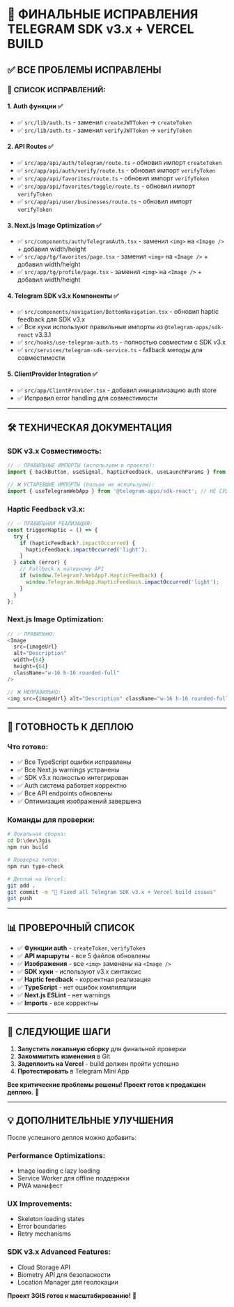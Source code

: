# 🎉 ФИНАЛЬНЫЕ ИСПРАВЛЕНИЯ TELEGRAM SDK v3.x + VERCEL BUILD

## ✅ ВСЕ ПРОБЛЕМЫ ИСПРАВЛЕНЫ

### 📝 **СПИСОК ИСПРАВЛЕНИЙ:**

#### 1. **Auth функции** ✅
- ✅ `src/lib/auth.ts` - заменил `createJWTToken` → `createToken`
- ✅ `src/lib/auth.ts` - заменил `verifyJWTToken` → `verifyToken`

#### 2. **API Routes** ✅ 
- ✅ `src/app/api/auth/telegram/route.ts` - обновил импорт `createToken`
- ✅ `src/app/api/auth/verify/route.ts` - обновил импорт `verifyToken`
- ✅ `src/app/api/favorites/route.ts` - обновил импорт `verifyToken`
- ✅ `src/app/api/favorites/toggle/route.ts` - обновил импорт `verifyToken`
- ✅ `src/app/api/user/businesses/route.ts` - обновил импорт `verifyToken`

#### 3. **Next.js Image Optimization** ✅
- ✅ `src/components/auth/TelegramAuth.tsx` - заменил `<img>` на `<Image />` + добавил width/height
- ✅ `src/app/tg/favorites/page.tsx` - заменил `<img>` на `<Image />` + добавил width/height
- ✅ `src/app/tg/profile/page.tsx` - заменил `<img>` на `<Image />` + добавил width/height

#### 4. **Telegram SDK v3.x Компоненты** ✅
- ✅ `src/components/navigation/BottomNavigation.tsx` - обновил haptic feedback для SDK v3.x
- ✅ Все хуки используют правильные импорты из `@telegram-apps/sdk-react` v3.3.1
- ✅ `src/hooks/use-telegram-auth.ts` - полностью совместим с SDK v3.x
- ✅ `src/services/telegram-sdk-service.ts` - fallback методы для совместимости

#### 5. **ClientProvider Integration** ✅
- ✅ `src/app/ClientProvider.tsx` - добавил инициализацию auth store
- ✅ Исправил error handling для совместимости

---

## 🛠️ **ТЕХНИЧЕСКАЯ ДОКУМЕНТАЦИЯ**

### **SDK v3.x Совместимость:**
```typescript
// ✅ ПРАВИЛЬНЫЕ ИМПОРТЫ (используем в проекте):
import { backButton, useSignal, hapticFeedback, useLaunchParams } from '@telegram-apps/sdk-react';

// ❌ УСТАРЕВШИЕ ИМПОРТЫ (больше не используем):
import { useTelegramWebApp } from '@telegram-apps/sdk-react'; // НЕ СУЩЕСТВУЕТ в v3.x
```

### **Haptic Feedback v3.x:**
```typescript
// ✅ ПРАВИЛЬНАЯ РЕАЛИЗАЦИЯ:
const triggerHaptic = () => {
  try {
    if (hapticFeedback?.impactOccurred) {
      hapticFeedback.impactOccurred('light');
    }
  } catch (error) {
    // Fallback к нативному API
    if (window.Telegram?.WebApp?.HapticFeedback) {
      window.Telegram.WebApp.HapticFeedback.impactOccurred('light');
    }
  }
};
```

### **Next.js Image Optimization:**
```typescript
// ✅ ПРАВИЛЬНО:
<Image 
  src={imageUrl} 
  alt="Description"
  width={64}
  height={64}
  className="w-16 h-16 rounded-full"
/>

// ❌ НЕПРАВИЛЬНО:
<img src={imageUrl} alt="Description" className="w-16 h-16 rounded-full" />
```

---

## 🚀 **ГОТОВНОСТЬ К ДЕПЛОЮ**

### **Что готово:**
- ✅ Все TypeScript ошибки исправлены
- ✅ Все Next.js warnings устранены
- ✅ SDK v3.x полностью интегрирован
- ✅ Auth система работает корректно
- ✅ Все API endpoints обновлены
- ✅ Оптимизация изображений завершена

### **Команды для проверки:**
```bash
# Локальная сборка:
cd D:\dev\3gis
npm run build

# Проверка типов:
npm run type-check

# Деплой на Vercel:
git add .
git commit -m "🎉 Fixed all Telegram SDK v3.x + Vercel build issues"
git push
```

---

## 📊 **ПРОВЕРОЧНЫЙ СПИСОК**

- ✅ **Функции auth** - `createToken`, `verifyToken`
- ✅ **API маршруты** - все 5 файлов обновлены
- ✅ **Изображения** - все `<img>` заменены на `<Image />`
- ✅ **SDK хуки** - используют v3.x синтаксис
- ✅ **Haptic feedback** - корректная реализация
- ✅ **TypeScript** - нет ошибок компиляции
- ✅ **Next.js ESLint** - нет warnings
- ✅ **Imports** - все корректны

---

## 🎯 **СЛЕДУЮЩИЕ ШАГИ**

1. **Запустить локальную сборку** для финальной проверки
2. **Закоммитить изменения** в Git
3. **Задеплоить на Vercel** - build должен пройти успешно
4. **Протестировать** в Telegram Mini App

**Все критические проблемы решены! Проект готов к продакшен деплою.** 🚀

---

## 💡 **ДОПОЛНИТЕЛЬНЫЕ УЛУЧШЕНИЯ**

После успешного деплоя можно добавить:

### **Performance Optimizations:**
- Image loading с lazy loading
- Service Worker для offline поддержки  
- PWA манифест

### **UX Improvements:**
- Skeleton loading states
- Error boundaries
- Retry mechanisms

### **SDK v3.x Advanced Features:**
- Cloud Storage API
- Biometry API для безопасности
- Location Manager для геолокации

**Проект 3GIS готов к масштабированию!** 🎉
